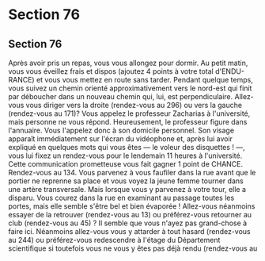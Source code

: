 # Section 76

## Section 76

Après avoir pris un repas, vous vous allongez pour dormir. Au
petit matin, vous vous éveillez frais et dispos (ajoutez 4 points à
votre total d'ENDU-RANCE) et vous vous mettez en route sans
tarder. Pendant quelque temps, vous suivez un chemin orienté
approximativement vers le nord-est qui finit par déboucher dans
un nouveau chemin qui, lui, est perpendiculaire. Allez-vous vous
diriger vers la droite (rendez-vous au 296) ou vers la gauche
(rendez-vous au 171)?
Vous appelez le professeur Zacharias à l'université, mais
personne ne vous répond. Heureusement, le professeur figure
dans l'annuaire. Vous l'appelez donc à son domicile personnel.
Son visage apparaît immédiatement sur l'écran du vidéophone
et, après lui avoir expliqué en quelques mots qui vous êtes — le
voleur des disquettes ! —, vous lui fixez un rendez-vous pour le
lendemain 11 heures à l'université. Cette communication
prometteuse vous fait gagner 1 point de CHANCE. Rendez-vous
au 134.
Vous parvenez à vous faufiler dans la rue avant que le portier ne
reprenne sa place et vous voyez la jeune femme tourner dans une
artère transversale. Mais lorsque vous y parvenez à votre tour,
elle a disparu. Vous courez dans la rue en examinant au passage
toutes les portes, mais elle semble s'être bel et bien évaporée !
Allez-vous néanmoins essayer de la retrouver (rendez-vous au
13) ou préférez-vous retourner au club (rendez-vous au 45) ?
Il semble que vous n'ayez pas grand-chose à faire ici. Néanmoins
allez-vous vous y attarder à tout hasard (rendez-vous au 244) ou
préférez-vous redescendre à l'étage du Département scientifique
si toutefois vous ne vous y êtes pas déjà rendu (rendez-vous au